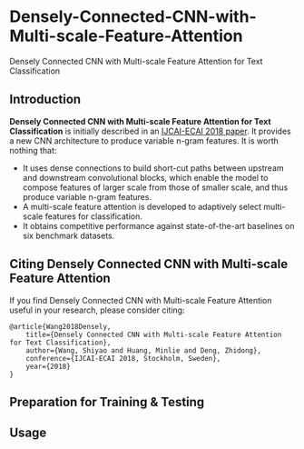 # Densely-Connected-CNN-with-Multi-scale-Feature-Attention
Densely Connected CNN with Multi-scale Feature Attention for Text Classification

## Introduction
**Densely Connected CNN with Multi-scale Feature Attention for Text Classification** is initially described in an [IJCAI-ECAI 2018 paper](https://wangshy31.github.io/papers/1-Densely_Connected_CNN_with_Multiscale_Feature_Attention.pdf). It provides a new CNN architecture to produce variable n-gram features. It is worth nothing that:

* It uses dense connections to build short-cut paths between upstream and downstream convolutional blocks, which enable the model to compose features of larger scale from those of smaller scale, and thus produce variable n-gram features.
* A multi-scale feature attention is developed to adaptively select multi-scale features for classification.
* It obtains competitive performance against state-of-the-art baselines on six benchmark datasets.

## Citing Densely Connected CNN with Multi-scale Feature Attention
If you find Densely Connected CNN with Multi-scale Feature Attention useful in your research, please consider citing:
```
@article{Wang2018Densely,
    title={Densely Connected CNN with Multi-scale Feature Attention for Text Classification},
    author={Wang, Shiyao and Huang, Minlie and Deng, Zhidong},
    conference={IJCAI-ECAI 2018, Stockholm, Sweden},
    year={2018}
}
```

## Preparation for Training & Testing

## Usage
